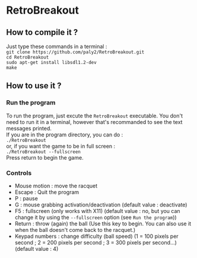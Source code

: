 # RetroBreakout

## How to compile it ?

Just type these commands in a terminal :  
`git clone https://github.com/paly2/RetroBreakout.git`  
`cd RetroBreakout`  
`sudo apt-get install libsdl1.2-dev`  
`make`

## How to use it ?

### Run the program

To run the program, just excute the `RetroBreakout` executable. You don't need to run it in a terminal, however that's recommanded to see the text messages printed.  
If you are in the program directory, you can do :  
`./RetroBreakout`  
or, if you want the game to be in full screen :  
`./RetroBreakout --fullscreen`  
Press return to begin the game.

### Controls

- Mouse motion : move the racquet
- Escape : Quit the program
- P : pause
- G : mouse grabbing activation/deactivation (default value : deactivate)
- F5 : fullscreen (only works with X11) (default value : no, but you can change it by using the `--fullscreen` option (see `Run the program`))
- Return : throw (again) the ball (Use this key to begin. You can also use it when the ball doesn't come back to the racquet.)
- Keypad numbers : change difficulty (ball speed) (1 = 100 pixels per second ; 2 = 200 pixels per second ; 3 = 300 pixels per second...) (default value : 4)
